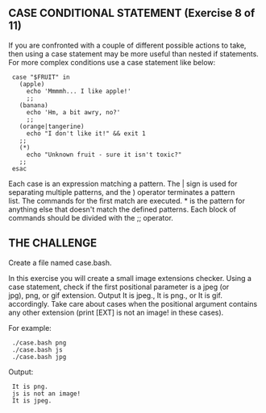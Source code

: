  ## CASE CONDITIONAL STATEMENT (Exercise 8 of 11)  
   
  If you are confronted with a couple of different possible actions to take,  
  then using a case statement may be more useful than nested if statements.  
  For more complex conditions use a case statement like below:  
   
     case "$FRUIT" in  
       (apple)  
         echo 'Mmmmh... I like apple!'  
         ;;  
       (banana)  
         echo 'Hm, a bit awry, no?'  
         ;;  
       (orange|tangerine)  
         echo "I don't like it!" && exit 1  
       ;;  
       (*)  
         echo "Unknown fruit - sure it isn't toxic?"  
       ;;  
     esac  
   
  Each case is an expression matching a pattern. The | sign is used for  
  separating multiple patterns, and the ) operator terminates a pattern  
  list. The commands for the first match are executed. * is the pattern for  
  anything else that doesn't match the defined patterns. Each block of  
  commands should be divided with the ;; operator.  
   
 ## THE CHALLENGE  
   
  Create a file named case.bash.  
   
  In this exercise you will create a small image extensions checker. Using a  
  case statement, check if the first positional parameter is a jpeg (or  
  jpg), png, or gif extension. Output It is jpeg., It is png., or It is gif.  
  accordingly. Take care about cases when the positional argument contains  
  any other extension (print [EXT] is not an image! in these cases).  
   
  For example:  
   
     ./case.bash png  
     ./case.bash js  
     ./case.bash jpg  
   
  Output:  
   
     It is png.  
     js is not an image!  
     It is jpeg.  
